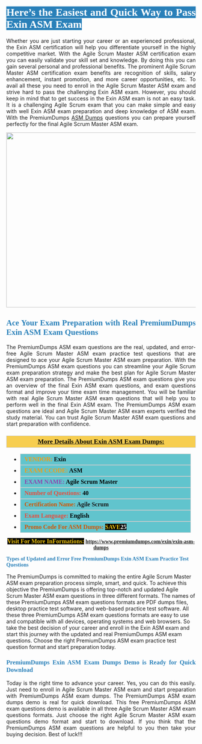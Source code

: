 <h1 style="text-align: justify;"><span style="color:#ffffff;"><span style="font-family:Georgia,serif;"><strong><span style="background-color:#2980b9;">Here’s the Easiest and Quick Way to Pass Exin ASM Exam</span></strong></span></span></h1>

<p style="text-align: justify;">Whether you are just starting your career or an experienced professional, the Exin ASM certification will help you differentiate yourself in the highly competitive market. With the Agile Scrum Master ASM certification exam you can easily validate your skill set and knowledge. By doing this you can gain several personal and professional benefits. The prominent Agile Scrum Master ASM certification exam benefits are recognition of skills, salary enhancement, instant promotion, and more career opportunities, etc. To avail all these you need to enroll in the Agile Scrum Master ASM exam and strive hard to pass the challenging Exin ASM exam. However, you should keep in mind that to get success in the Exin ASM exam is not an easy task. It is a challenging Agile Scrum exam that you can make simple and easy with well Exin ASM exam preparation and deep knowledge of ASM exam. With the PremiumDumps <a href="https://www.premiumdumps.com/exin/exin-asm-dumps">ASM Dumps</a> questions you can prepare yourself perfectly for the final Agile Scrum Master ASM exam.</p>

<p style="text-align: center;"><a href="https://www.premiumdumps.com/exin/exin-asm-dumps"><img alt="" src="https://i.imgur.com/KJGzbJ2.jpeg" style="width: 700px; height: 465px;" /></a></p>

<h2 style="text-align: justify;"><span style="color:#2980b9;"><span style="font-family:Georgia,serif;"><strong>Ace Your Exam Preparation with Real PremiumDumps Exin ASM Exam Questions</strong></span></span></h2>

<p style="text-align: justify;">The PremiumDumps ASM exam questions are the real, updated, and error-free Agile Scrum Master ASM exam practice test questions that are designed to ace your Agile Scrum Master ASM exam preparation. With the PremiumDumps ASM exam questions you can streamline your Agile Scrum exam preparation strategy and make the best plan for Agile Scrum Master ASM exam preparation. The PremiumDumps ASM exam questions give you an overview of the final Exin ASM exam questions, and exam questions format and improve your time exam time management. You will be familiar with real Agile Scrum Master ASM exam questions that will help you to perform well in the final Exin ASM exam. The PremiumDumps ASM exam questions are ideal and Agile Scrum Master ASM exam experts verified the study material. You can trust Agile Scrum Master ASM exam questions and start preparation with confidence.</p>

<h3 style="background: #f7ce50; border: 1px solid rgb(204, 204, 204); padding: 5px 10px; text-align: center;"><span style="font-family:Georgia,serif;"><u><u><span style="color:#000000;"><span style="font-size:11pt"><span style="line-height:normal"><b><span style="font-size:13.0pt"><span cambria="">More Details About Exin ASM Exam Dumps:</span></span></b></span></span></span></u></u></span></h3>

<ul>
	<li style="margin:0cm 10pt">
	<div style="background:#61c4cd; border: 1px solid rgb(204, 204, 204); padding: 5px 10px; text-align: justify;"><span style="font-family:Georgia,serif;"><span style="font-size:11pt"><span style="line-height:normal"><b><span style="font-size:12.0pt"><span new="" roman="" times=""><span style="color:#f39c12;">VENDOR:</span> <span style="color:#000000;">Exin</span></span></span></b></span></span></span></div>
	</li>
	<li style="margin:0cm 10pt">
	<div style="background: #61c4cd; border: 1px solid rgb(204, 204, 204); padding: 5px 10px; text-align: justify;"><span style="font-family:Georgia,serif;"><span style="font-size:11pt"><span style="line-height:normal"><b><span style="font-size:12.0pt"><span new="" roman="" times=""><span style="color:#f39c12;">EXAM CCODE:</span> <span style="color:#000000;">ASM</span></span></span></b></span></span></span></div>
	</li>
	<li style="margin:0cm 10pt">
	<div style="background: #61c4cd; border: 1px solid rgb(204, 204, 204); padding: 5px 10px; text-align: justify;"><span style="font-family:Georgia,serif;"><span style="font-size:11pt"><span style="line-height:normal"><b><span style="font-size:12.0pt"><span new="" roman="" times=""><span style="color:#8e44ad;">EXAM NAME:</span> <span style="color:#000000;">Agile Scrum Master</span></span></span></b></span></span></span></div>
	</li>
	<li style="margin:0cm 10pt">
	<div style="background: #61c4cd; border: 1px solid rgb(204, 204, 204); padding: 5px 10px;"><span style="font-family:Georgia,serif;"><span style="font-size:11pt"><span style="line-height:normal"><b><span style="font-size:12.0pt"><span new="" roman="" times=""><span style="color:#e74c3c;">Number of Questions:</span><span style="color:#000000;"><span style="color:#f1c40f;"> </span>40</span></span></span></b></span></span></span></div>
	</li>
	<li style="margin:0cm 10pt">
	<div style="background: #61c4cd; border: 1px solid rgb(204, 204, 204); padding: 5px 10px; text-align: justify;"><span style="font-family:Georgia,serif;"><span style="font-size:11pt"><span style="line-height:normal"><b><span style="font-size:12.0pt"><span new="" roman="" times=""><span style="color:#d35400;">Certification Name:</span> Agile Scrum</span></span></b></span></span></span></div>
	</li>
	<li style="margin:0cm 10pt">
	<div style="background: #61c4cd; border: 1px solid rgb(204, 204, 204); padding: 5px 10px; text-align: justify;"><span style="font-family:Georgia,serif;"><span style="font-size:11pt"><span style="line-height:normal"><b><span style="font-size:12.0pt"><span new="" roman="" times=""><span style="color:#e74c3c;">Exam Language:</span> <span style="color:#000000;">English</span></span></span></b></span></span></span></div>
	</li>
	<li style="margin:0cm 10pt">
	<div style="background: #61c4cd; border: 1px solid rgb(204, 204, 204); padding: 5px 10px;"><span style="font-family:Georgia,serif;"><span style="font-size:11pt"><span style="line-height:normal"><b><span style="font-size:12.0pt"><span new="" roman="" times=""><span style="color:#d35400;">Promo Code For ASM Dumps:</span><span style="color:#f1c40f;"> <span style="background-color:#000000;">SAVE</span></span><span style="color:#ffffff;"><span style="background-color:#000000;">25</span></span></span></span></b></span></span></span></div>
	</li>
</ul>

<p style="text-align: center;"><span style="font-family:Georgia,serif;"><strong><span style="font-size:16px;"><span style="color:#f1c40f;"><span style="background-color:#000000;">Visit For More InFormations:</span></span></span> <a href="https://www.premiumdumps.com/exin/exin-asm-dumps">https://www.premiumdumps.com/exin/exin-asm-dumps</a></strong></span></p>

<p><span style="color:#2980b9;"><span style="font-family:Georgia,serif;"><strong><strong><strong>Types of Updated and Error Free PremiumDumps Exin ASM Exam Practice Test Questions</strong></strong></strong></span></span></p>

<p>The PremiumDumps is committed to making the entire Agile Scrum Master ASM exam preparation process simple, smart, and quick. To achieve this objective the PremiumDumps is offering top-notch and updated Agile Scrum Master ASM exam questions in three different formats. The names of these PremiumDumps ASM exam questions formats are PDF dumps files, desktop practice test software, and web-based practice test software. All these three PremiumDumps ASM exam questions formats are easy to use and compatible with all devices, operating systems and web browsers. So take the best decision of your career and enroll in the Exin ASM exam and start this journey with the updated and real PremiumDumps ASM exam questions. Choose the right PremiumDumps ASM exam practice test question format and start preparation today.</p>

<h3 style="text-align: justify;"><span style="color:#2980b9;"><span style="font-family:Georgia,serif;"><strong><strong><strong>PremiumDumps Exin ASM Exam Dumps Demo is Ready for Quick Download</strong></strong></strong></span></span></h3>

<p style="text-align: justify;">Today is the right time to advance your career. Yes, you can do this easily. Just need to enroll in Agile Scrum Master ASM exam and start preparation with PremiumDumps ASM exam dumps. The PremiumDumps ASM exam dumps demo is real for quick download. This free PremiumDumps ASM exam questions demo is available in all three Agile Scrum Master ASM exam questions formats. Just choose the right Agile Scrum Master ASM exam questions demo format and start to download. If you think that the PremiumDumps ASM exam questions are helpful to you then take your buying decision. Best of luck!!!</p>
